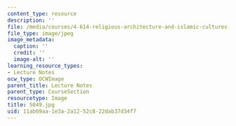```yaml
---
content_type: resource
description: ''
file: /media/courses/4-614-religious-architecture-and-islamic-cultures-fall-2002/11ab69aa1e3a2a1252c822dab37d34f7_5049.jpg
file_type: image/jpeg
image_metadata:
  caption: ''
  credit: ''
  image-alt: ''
learning_resource_types:
- Lecture Notes
ocw_type: OCWImage
parent_title: Lecture Notes
parent_type: CourseSection
resourcetype: Image
title: 5049.jpg
uid: 11ab69aa-1e3a-2a12-52c8-22dab37d34f7
---
```

